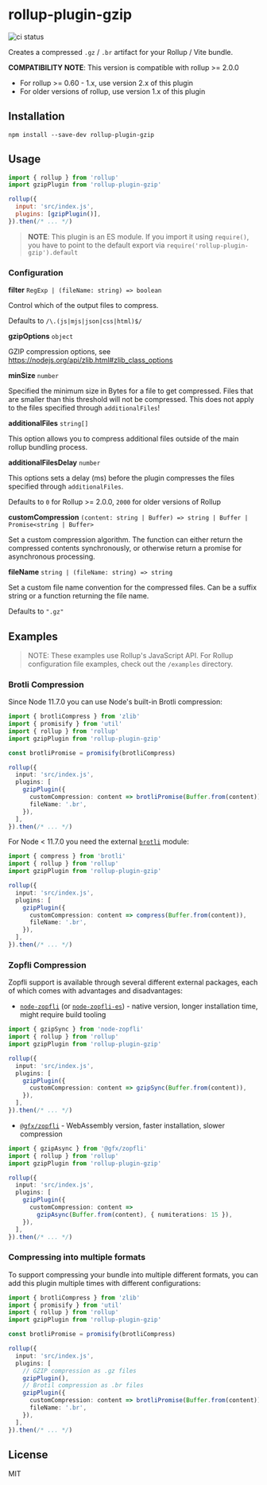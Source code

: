 # rollup-plugin-gzip

![ci status](https://github.com/kryops/rollup-plugin-gzip/workflows/CI/badge.svg)

Creates a compressed `.gz` / `.br` artifact for your Rollup / Vite bundle.

**COMPATIBILITY NOTE**: This version is compatible with rollup >= 2.0.0

- For rollup >= 0.60 - 1.x, use version 2.x of this plugin
- For older versions of rollup, use version 1.x of this plugin

## Installation

```
npm install --save-dev rollup-plugin-gzip
```

## Usage

```js
import { rollup } from 'rollup'
import gzipPlugin from 'rollup-plugin-gzip'

rollup({
  input: 'src/index.js',
  plugins: [gzipPlugin()],
}).then(/* ... */)
```

> **NOTE**: This plugin is an ES module. If you import it using `require()`, you have to point to the default export via `require('rollup-plugin-gzip').default`

### Configuration

**filter** `RegExp | (fileName: string) => boolean`

Control which of the output files to compress.

Defaults to `/\.(js|mjs|json|css|html)$/`

**gzipOptions** `object`

GZIP compression options, see https://nodejs.org/api/zlib.html#zlib_class_options

**minSize** `number`

Specified the minimum size in Bytes for a file to get compressed. Files that are smaller than this threshold will not be compressed. This does not apply to the files specified through `additionalFiles`!

**additionalFiles** `string[]`

This option allows you to compress additional files outside of the main rollup bundling process.

**additionalFilesDelay** `number`

This options sets a delay (ms) before the plugin compresses the files specified through `additionalFiles`.

Defaults to `0` for Rollup >= 2.0.0, `2000` for older versions of Rollup

**customCompression** `(content: string | Buffer) => string | Buffer | Promise<string | Buffer>`

Set a custom compression algorithm. The function can either return the compressed contents synchronously, or otherwise return a promise for asynchronous processing.

**fileName** `string | (fileName: string) => string`

Set a custom file name convention for the compressed files. Can be a suffix string or a function returning the file name.

Defaults to `".gz"`

## Examples

> NOTE: These examples use Rollup's JavaScript API. For Rollup configuration file examples, check out the `/examples` directory.

### Brotli Compression

Since Node 11.7.0 you can use Node's built-in Brotli compression:

```ts
import { brotliCompress } from 'zlib'
import { promisify } from 'util'
import { rollup } from 'rollup'
import gzipPlugin from 'rollup-plugin-gzip'

const brotliPromise = promisify(brotliCompress)

rollup({
  input: 'src/index.js',
  plugins: [
    gzipPlugin({
      customCompression: content => brotliPromise(Buffer.from(content)),
      fileName: '.br',
    }),
  ],
}).then(/* ... */)
```

For Node < 11.7.0 you need the external [`brotli`](https://www.npmjs.com/package/brotli) module:

```ts
import { compress } from 'brotli'
import { rollup } from 'rollup'
import gzipPlugin from 'rollup-plugin-gzip'

rollup({
  input: 'src/index.js',
  plugins: [
    gzipPlugin({
      customCompression: content => compress(Buffer.from(content)),
      fileName: '.br',
    }),
  ],
}).then(/* ... */)
```

### Zopfli Compression

Zopfli support is available through several different external packages, each of which comes with advantages and disadvantages:

- [`node-zopfli`](https://www.npmjs.com/package/node-zopfli) (or [`node-zopfli-es`](https://www.npmjs.com/package/node-zopfli-es)) - native version, longer installation time, might require build tooling

```ts
import { gzipSync } from 'node-zopfli'
import { rollup } from 'rollup'
import gzipPlugin from 'rollup-plugin-gzip'

rollup({
  input: 'src/index.js',
  plugins: [
    gzipPlugin({
      customCompression: content => gzipSync(Buffer.from(content)),
    }),
  ],
}).then(/* ... */)
```

- [`@gfx/zopfli`](https://www.npmjs.com/package/@gfx/zopfli) - WebAssembly version, faster installation, slower compression

```ts
import { gzipAsync } from '@gfx/zopfli'
import { rollup } from 'rollup'
import gzipPlugin from 'rollup-plugin-gzip'

rollup({
  input: 'src/index.js',
  plugins: [
    gzipPlugin({
      customCompression: content =>
        gzipAsync(Buffer.from(content), { numiterations: 15 }),
    }),
  ],
}).then(/* ... */)
```

### Compressing into multiple formats

To support compressing your bundle into multiple different formats, you can add this plugin multiple times with different configurations:

```ts
import { brotliCompress } from 'zlib'
import { promisify } from 'util'
import { rollup } from 'rollup'
import gzipPlugin from 'rollup-plugin-gzip'

const brotliPromise = promisify(brotliCompress)

rollup({
  input: 'src/index.js',
  plugins: [
    // GZIP compression as .gz files
    gzipPlugin(),
    // Brotil compression as .br files
    gzipPlugin({
      customCompression: content => brotliPromise(Buffer.from(content)),
      fileName: '.br',
    }),
  ],
}).then(/* ... */)
```

## License

MIT
